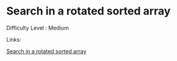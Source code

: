 # Search in a rotated sorted array

Difficulty Level : Medium

Links:

[Search in a rotated sorted array](https://leetcode.com/problems/search-in-rotated-sorted-array/description/)
